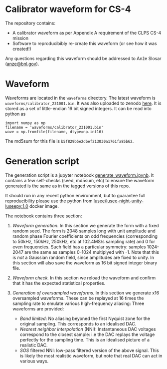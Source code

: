 # Calibrator waveform for CS-4

The repository contains:
 * A calibrator waveform as per Appendix A requirement of the CLPS CS-4 mission
 * Software to reproducibibly re-create this waveform (or see how it was created!)

Any questions regarding this waveform should be addressed to Anže Slosar (anze@bnl.gov).

# Waveform

Waveforms are located in the `waveforms` directory. The latest waveform is `waveforms/calibrator_231001.bin`.
It was also uploaded to zenodo [here](https://zenodo.org/record/8381205).
It is stored as a set of little-endian 16 bit signed integers. It can be read into python as
```
import numpy as np
filename = 'waveforms/calibrator_231001.bin'
wave = np.fromfile(filename, dtype=np.int16)
```
The md5sum for this file is `b5f829b5e2dbef213030a1761fa85b62`.

# Generation script

The generation script is a jupyter notebook [generate_waveform.ipynb](./generate_waveform.ipynb). It contains a few self-checks (seed, md5sum, etc) to ensure the waveform generated is the same as in the tagged versions of this repo. 

It should run in any recent python environment, but to guarantee full reproducibility please use the python from [lusee/lusee-night-unity-luseepy:1.0](https://hub.docker.com/layers/lusee/lusee-night-unity-luseepy/1.0/images/sha256-a9fb9b47e1f300025995fc35c917ba865725285fa52a61c58920540a25439559?context=explore) docker image.

The notebook contains three section:
 1. *Waveform generation.* In this section we generate the form with a fixed random seed. The form is 2048 samples long with unit amplitude and random phase Fourier coefficients on odd frequencies (corresponding to 50kHz, 150kHz, 250kHz, etc at 102.4MS/s sampling rate) and 0 for even frequencies. Such field has a particular symmetry: samples 1024-2047 are the same as samples 0-1024 multiplyed with -1. Note that this is *not* a Gaussian random field, since amplitudes are fixed to unity. In this section will also save the waveform as 16 bit signed integer binary file.

 2. *Waveform check.* In this section we reload the waveform and confirm that it has the expected statistical properties.

 3. *Generation of oversampled waveforms.* In this section we generate x16 oversampled waveforms. These can be replayed at 16 times the sampling rate to emulate various high-frequency aliasing:
  Three waveforms are provided:
    * *Band limited*: No aliasing beyoned the first Nyquist zone for the original sampling. This corresponds to an idealised DAC.
    * *Nearest neighbor interpolation* (NNI): Instantaneous DAC voltages correspond to the closest sample: i.e the DAC replays the voltage perfectly for the sampling time. This is an idealised picture of a realistic DAC.
    * *SOS* filtered NNI: low-pass filtered version of the above signal. This is likely the most realistic waveform, but note that real DAC can act in various ways.

